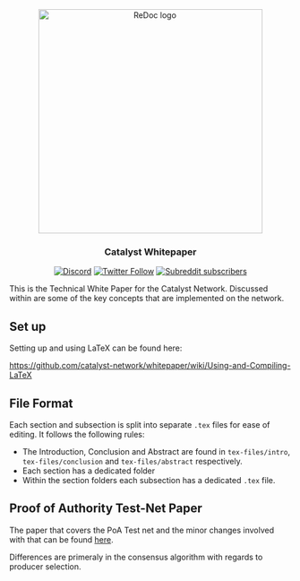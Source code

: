 <div align="center">
  <img alt="ReDoc logo" src="https://raw.githubusercontent.com/catalyst-network/Community/master/media-pack/logo.png" width="400px" />

  ### Catalyst Whitepaper
  
[![Discord](https://img.shields.io/discord/629667101774446593?color=blueviolet&label=discord)](https://discord.gg/anTP7xm)
[![Twitter Follow](https://img.shields.io/twitter/follow/catalystnetorg?style=social)](https://twitter.com/catalystnetorg)
[![Subreddit subscribers](https://img.shields.io/reddit/subreddit-subscribers/catalystnet?style=social)](https://reddit.com/r/catalystnet)
</div>

This is the Technical White Paper for the Catalyst Network. Discussed within are some of the key concepts that are implemented on the network.

## Set up

Setting up and using LaTeX can be found here:

https://github.com/catalyst-network/whitepaper/wiki/Using-and-Compiling-LaTeX


## File Format

Each section and subsection is split into separate `.tex` files for ease of editing. It follows the following rules:

* The Introduction, Conclusion and Abstract are found in `tex-files/intro`, `tex-files/conclusion` and `tex-files/abstract` respectively.
* Each section has a dedicated folder
* Within the section folders each subsection has a dedicated `.tex` file.

## Proof of Authority Test-Net Paper

The paper that covers the PoA Test net and the minor changes involved with that can be found [here](https://github.com/catalyst-network/whitepaper/tree/PoA-paper-version). 

Differences are primeraly in the consensus algorithm with regards to producer selection.  
